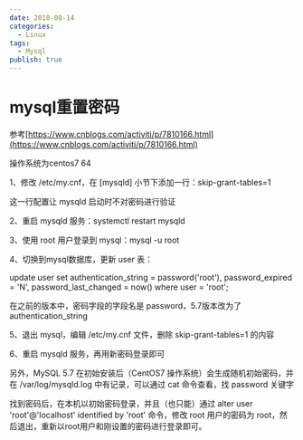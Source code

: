 ```yaml
---
date: 2018-08-14
categories:
  - Linux
tags:
  - Mysql
publish: true
---
```


# mysql重置密码

参考[https://www.cnblogs.com/activiti/p/7810166.html](https://www.cnblogs.com/activiti/p/7810166.html)

操作系统为centos7 64

1、修改 /etc/my.cnf，在 [mysqld] 小节下添加一行：skip-grant-tables=1

这一行配置让 mysqld 启动时不对密码进行验证

2、重启 mysqld 服务：systemctl restart mysqld

3、使用 root 用户登录到 mysql：mysql -u root

4、切换到mysql数据库，更新 user 表：

update user set authentication_string = password('root'), password_expired = 'N', password_last_changed = now() where user = 'root';

在之前的版本中，密码字段的字段名是 password，5.7版本改为了 authentication_string

5、退出 mysql，编辑 /etc/my.cnf 文件，删除 skip-grant-tables=1 的内容

6、重启 mysqld 服务，再用新密码登录即可

另外，MySQL 5.7 在初始安装后（CentOS7 操作系统）会生成随机初始密码，并在 /var/log/mysqld.log 中有记录，可以通过 cat 命令查看，找 password 关键字

找到密码后，在本机以初始密码登录，并且（也只能）通过 alter user 'root'@'localhost' identified by 'root' 命令，修改 root 用户的密码为 root，然后退出，重新以root用户和刚设置的密码进行登录即可。
